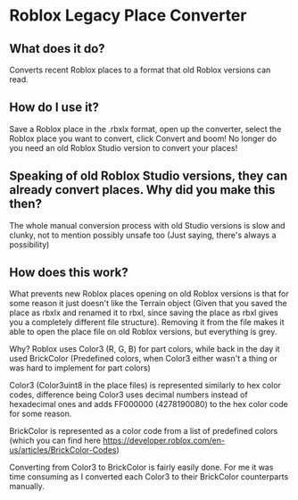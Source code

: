 # Roblox Legacy Place Converter
## What does it do?
Converts recent Roblox places to a format that old Roblox versions can read.
## How do I use it?
Save a Roblox place in the .rbxlx format, open up the converter, select the Roblox place you want to convert, click Convert and boom!
No longer do you need an old Roblox Studio version to convert your places!
## Speaking of old Roblox Studio versions, they can already convert places. Why did you make this then?
The whole manual conversion process with old Studio versions is slow and clunky, not to mention possibly unsafe too (Just saying, there's always a possibility)
## How does this work?
What prevents new Roblox places opening on old Roblox versions is that for some reason it just doesn't like the Terrain object (Given that you saved the place as rbxlx and renamed it to rbxl, since saving the place as rbxl gives you a completely different file structure). 
Removing it from the file makes it able to open the place file on old Roblox versions, but everything is grey.

Why? Roblox uses Color3 (R, G, B) for part colors, while back in the day it used BrickColor (Predefined colors, when Color3 either wasn't a thing or was hard to implement for part colors)

Color3 (Color3uint8 in the place files) is represented similarly to hex color codes, difference being Color3 uses decimal numbers instead of hexadecimal ones and adds FF000000 (4278190080) to the hex color code for some reason.

BrickColor is represented as a color code from a list of predefined colors (which you can find here https://developer.roblox.com/en-us/articles/BrickColor-Codes)

Converting from Color3 to BrickColor is fairly easily done. For me it was time consuming as I converted each Color3 to their BrickColor counterparts manually.
